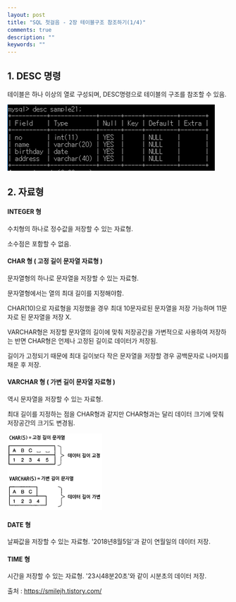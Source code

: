 ```yaml
---
layout: post
title: "SQL 첫걸음 - 2장 테이블구조 참조하기(1/4)" 
comments: true
description: ""
keywords: ""
---
```


## 1. DESC 명령
테이블은 하나 이상의 열로 구성되며, DESC명령으로 테이블의 구조를 참조할 수 있음. 

![99E79F4D5B85023918](/images/sql_first_step/99E79F4D5B85023918.png)

## 2. 자료형

#### INTEGER 형
수치형의 하나로 정수값을 저장할 수 있는 자료형.  

소수점은 포함할 수 없음.

#### CHAR 형  ( 고정 길이 문자열 자료형 )
문자열형의 하나로 문자열을 저장할 수 있는 자료형. 

문자열형에서는 열의 최대 길이를 지정해야함. 

CHAR(10)으로 자료형을 지정했을 경우 최대 10문자로된 문자열을 저장 가능하며 11문자로 된 문자열을 저장 X. 

VARCHAR형은 저장할 문자열의 길이에 맞춰 저장공간을 가변적으로 사용하여 저장하는 반면 CHAR형은 언제나 고정된 길이로 데이터가 저장됨. 

길이가 고정되기 때문에 최대 길이보다 작은 문자열을 저장할 경우 공백문자로 나머지를 채운 후 저장.

#### VARCHAR 형 ( 가변 길이 문자열 자료형 )
역시 문자열을 저장할 수 있는 자료형. 

최대 길이를 지정하는 점을 CHAR형과 같지만 CHAR형과는 달리 데이터 크기에 맞춰 저장공간의 크기도 변경됨. 

![99EBFD4C5B8502642C](/images/sql_first_step/99EBFD4C5B8502642C.png)

#### DATE 형
날짜값을 저장할 수 있는 자료형. '2018년8월5일'과 같이 연월일의 데이터 저장.

#### TIME 형
시간을 저장할 수 있는 자료형. '23시48분20초'와 같이 시분초의 데이터 저장.


출처 : https://smilejh.tistory.com/